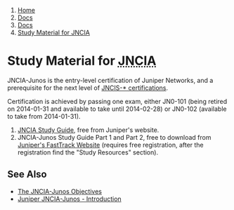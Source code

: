 <!-- -
Title: Study Material for JNCIA
Description: A list of study material for JNCIA
First Published: 2013-11-02
Last Updated: 2014-01-17
- -->

<ol class="breadcrumb" itemprop="breadcrumb">
	<li><a href="/">Home</a></li>
	<li><a href="/docs/">Docs</a></li>
	<li><a href="/docs/juniper/">Docs</a></li>
	<li><a href="/docs/juniper/jncia-study-material.html">Study Material for JNCIA</a></li>
</ol>

Study Material for <abbr title='Juniper Networks Certified Internet Associate'>JNCIA</abbr>
===========================================================================================

JNCIA-Junos is the entry-level certification of Juniper Networks, and 
a prerequisite for the next level of [JNCIS-* certifications](https://www.juniper.net/us/en/training/certification/certification-tracks/).

Certification is achieved by passing one exam, either JN0-101 (being 
retired on 2014-01-31 and available to take until 2014-02-28) or 
JN0-102 (available to take from 2014-01-31).

1.  [JNCIA Study Guide](https://www.juniper.net/us/en/training/certification/JNCIA_studyguide.pdf), free from Juniper's website.
2.  JNCIA-Junos Study Guide Part 1 and Part 2, free to download from 
    [Juniper's FastTrack Website](https://learningportal.juniper.net/juniper/user_fasttrack_home.aspx) 
    (requires free registration, after the registration find the "Study 
    Resources" section).

See Also
--------

*   [The JNCIA-Junos Objectives](https://www.juniper.net/us/en/training/certification/resources_jnciajunos.html)
*   [Juniper JNCIA-Junos - Introduction](http://www.gns3.net/labs/juniper/jncia-junos/introduction-to-the-certification/)
